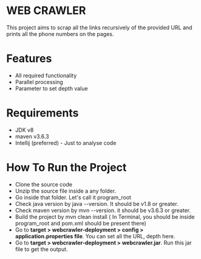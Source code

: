 # WEB CRAWLER

This project aims to scrap all the links recursively of the provided URL and prints all the phone numbers on the pages.

# Features

  - All required functionality
  - Parallel processing
  - Parameter to set depth value

# Requirements
  - JDK v8
  - maven v3.6.3
  - Intellij (preferred) - Just to analyse code

# How To Run the Project
-   Clone the source code 
-   Unzip the source file inside a any folder. 
-   Go inside that folder. Let's call it program_root
-   Check java version by java --version. It should be v1.8 or greater.
-   Check maven version by mvn --version. it should be v3.6.3 or greater.
-   Build the project by mvn clean install ( In Terminal, you should be inside program_root and
 pom.xml should be present there)
- Go to **target > webcrawler-deployment > config > application.properties file**. You can set all the URL, depth here.
- Go to **target > webcrawler-deployment > webcrawler.jar**. Run this jar file to get the output.


